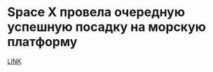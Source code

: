 # Space X провела очередную успешную посадку на морскую платформу



[LINK](https://varlamov.ru/1746593.html)